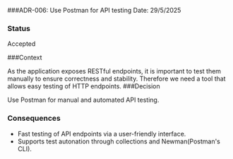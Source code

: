 ###ADR-006:  Use Postman for API testing
Date: 29/5/2025

### Status
Accepted

###Context

As the application exposes RESTful endpoints, it is important to test them manually to ensure correctness and stability.
Therefore we need a tool that allows easy testing of HTTP endpoints.
###Decision

Use Postman for manual and automated API testing.
### Consequences

- Fast testing of API endpoints via a user-friendly interface.
- Supports test autonation through collections and Newman(Postman's CLI).
